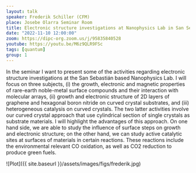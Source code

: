 ```yaml
---
layout: talk
speaker: Frederik Schiller (CFM)
place: Josebe Olarra Seminar Room
title: Electronic structure investigations at Nanophysics Lab in San Sebastian
date: "2022-11-10 12:00:00"
zoom: https://dipc-org.zoom.us/j/95835840528
youtube: https://youtu.be/M6z9QLR9FSc
tags: [quantum]
group: 1  
---
```


In the seminar I want to present some of the activities regarding electronic structure investigations at the San Sebastián based Nanophysics Lab. I will focus on three subjects, (i) the growth, electronic and magnetic properties of rare-earth noble-metal surface compounds and their interaction with molecular arrays, (ii) growth and electronic structure of 2D layers of graphene and hexagonal boron nitride on curved crystal substrates, and (iii) heterogeneous catalysis on curved crystals. The two latter activities involve our curved crystal approach that use cylindrical section of single crystals as substrate materials. I will highlight the advantages of this approach. On one hand side, we are able to study the influence of surface steps on growth and electronic structure; on the other hand, we can study active catalytic sites at surfaces of materials in certain reactions. These reactions include the environmental relevant CO oxidation, as well as CO2 reduction to produce green fuels.


![Plot]({{ site.baseurl }}/assets/images/figs/frederik.jpg)
